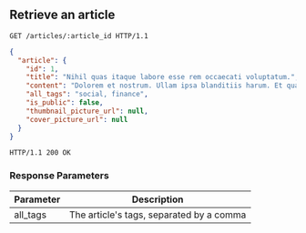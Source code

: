 ## Retrieve an article

```http
GET /articles/:article_id HTTP/1.1
```

```json
{
  "article": {
    "id": 1,
    "title": "Nihil quas itaque labore esse rem occaecati voluptatum.",
    "content": "Dolorem et nostrum. Ullam ipsa blanditiis harum. Et quasi repellendus enim fuga recusandae sunt ullam. Et et fugit enim et quia ut autem. Quis aliquid distinctio aut itaque eum.",
    "all_tags": "social, finance",
    "is_public": false,
    "thumbnail_picture_url": null,
    "cover_picture_url": null
  }
}
```

```http
HTTP/1.1 200 OK
```

### Response Parameters

Parameter           | Description
------------------- | ------
all_tags            | The article's tags, separated by a comma